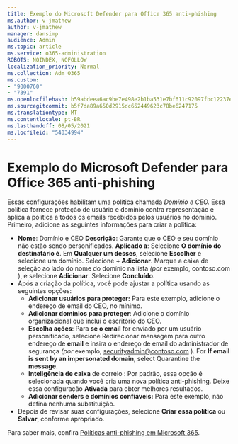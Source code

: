 ```yaml
---
title: Exemplo do Microsoft Defender para Office 365 anti-phishing
ms.author: v-jmathew
author: v-jmathew
manager: dansimp
audience: Admin
ms.topic: article
ms.service: o365-administration
ROBOTS: NOINDEX, NOFOLLOW
localization_priority: Normal
ms.collection: Adm_O365
ms.custom:
- "9000760"
- "7391"
ms.openlocfilehash: b59abdeea6ac9be7e498e2b1ba531e7bf611c92097fbc12237e78364dae84f35
ms.sourcegitcommit: b5f7da89a650d2915dc652449623c78be6247175
ms.translationtype: MT
ms.contentlocale: pt-BR
ms.lasthandoff: 08/05/2021
ms.locfileid: "54034994"
---
```

# <a name="example-microsoft-defender-for-office-365-anti-phishing-policy"></a>Exemplo do Microsoft Defender para Office 365 anti-phishing

Essas configurações habilitam uma política chamada *Domínio e CEO.* Essa política fornece proteção de usuário e domínio contra representação e aplica a política a todos os emails recebidos pelos usuários no domínio. Primeiro, adicione as seguintes informações para criar a política:

- **Nome**: Domínio e CEO **Descrição**: Garante que o CEO e seu domínio não estão sendo personificados.
  **Aplicado a**: Selecione **O domínio do destinatário é**. Em **Qualquer um desses**, selecione **Escolher** e selecione um domínio. Selecione **+ Adicionar**. Marque a caixa de seleção ao lado do nome do domínio na lista *(por* exemplo, contoso.com ), e selecione **Adicionar**. Selecione **Concluído**.
- Após a criação da política, você pode ajustar a política usando as seguintes opções:
  - **Adicionar usuários para proteger:** Para este exemplo, adicione o endereço de email do CEO, no mínimo.
  - **Adicionar domínios para proteger**: Adicione o domínio organizacional que inclui o escritório do CEO.
  - **Escolha ações**: Para **se o email** for enviado por um usuário personificado, selecione Redirecionar mensagem para outro endereço de **email** e insira o endereço de email do administrador de segurança *(por* exemplo, securityadmin@contoso.com ). For **If email is sent by an impersonated domain**, select Quarantine the **message**.
  - **Inteligência de caixa** de correio : Por padrão, essa opção é selecionada quando você cria uma nova política anti-phishing. Deixe essa configuração **Ativada** para obter melhores resultados.
  - **Adicionar senders e domínios confiáveis:** Para este exemplo, não defina nenhuma substituição.
- Depois de revisar suas configurações, selecione **Criar essa política** ou **Salvar**, conforme apropriado.

Para saber mais, confira [Políticas anti-phishing em Microsoft 365](https://go.microsoft.com/fwlink/?linkid=2092235).
